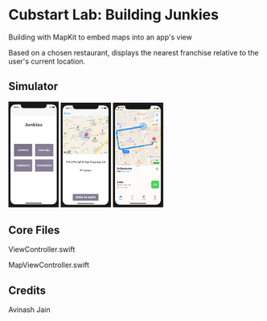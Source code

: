 # Cubstart Lab: Building Junkies

Building with MapKit to embed maps into an app's view

Based on a chosen restaurant, displays the nearest franchise relative to the user's current location.

## Simulator

<img src="images/vc.png" alt="vc" style="width:100px;" />

<img src="images/mapvc.png" alt="mapvc" style="width:100px;" />

<img src="images/mapapp.png" alt="mapapp" style="width:100px;" />

## Core Files

ViewController.swift

MapViewController.swift

## Credits

Avinash Jain


